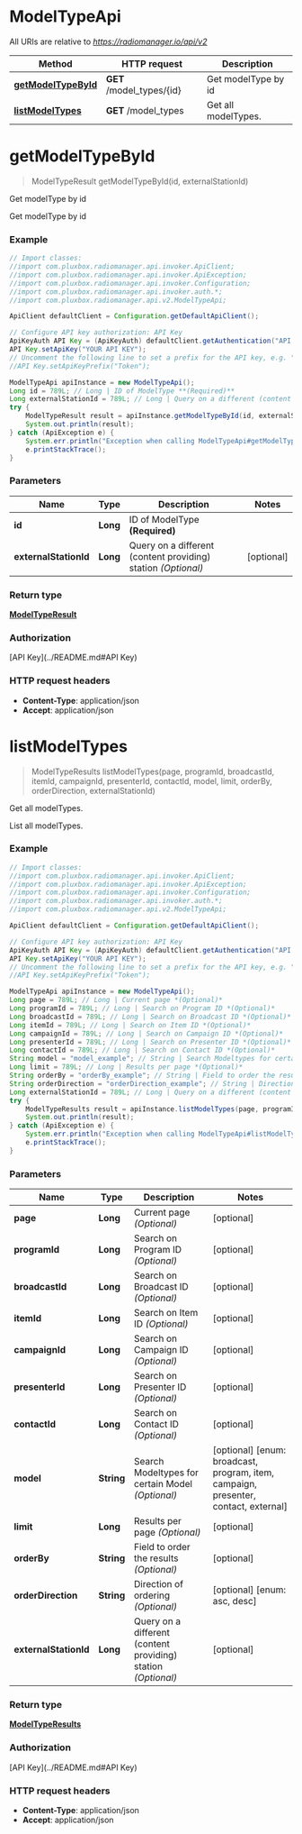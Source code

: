 # ModelTypeApi

All URIs are relative to *https://radiomanager.io/api/v2*

Method | HTTP request | Description
------------- | ------------- | -------------
[**getModelTypeById**](ModelTypeApi.md#getModelTypeById) | **GET** /model_types/{id} | Get modelType by id
[**listModelTypes**](ModelTypeApi.md#listModelTypes) | **GET** /model_types | Get all modelTypes.


<a name="getModelTypeById"></a>
# **getModelTypeById**
> ModelTypeResult getModelTypeById(id, externalStationId)

Get modelType by id

Get modelType by id

### Example
```java
// Import classes:
//import com.pluxbox.radiomanager.api.invoker.ApiClient;
//import com.pluxbox.radiomanager.api.invoker.ApiException;
//import com.pluxbox.radiomanager.api.invoker.Configuration;
//import com.pluxbox.radiomanager.api.invoker.auth.*;
//import com.pluxbox.radiomanager.api.v2.ModelTypeApi;

ApiClient defaultClient = Configuration.getDefaultApiClient();

// Configure API key authorization: API Key
ApiKeyAuth API Key = (ApiKeyAuth) defaultClient.getAuthentication("API Key");
API Key.setApiKey("YOUR API KEY");
// Uncomment the following line to set a prefix for the API key, e.g. "Token" (defaults to null)
//API Key.setApiKeyPrefix("Token");

ModelTypeApi apiInstance = new ModelTypeApi();
Long id = 789L; // Long | ID of ModelType **(Required)**
Long externalStationId = 789L; // Long | Query on a different (content providing) station *(Optional)*
try {
    ModelTypeResult result = apiInstance.getModelTypeById(id, externalStationId);
    System.out.println(result);
} catch (ApiException e) {
    System.err.println("Exception when calling ModelTypeApi#getModelTypeById");
    e.printStackTrace();
}
```

### Parameters

Name | Type | Description  | Notes
------------- | ------------- | ------------- | -------------
 **id** | **Long**| ID of ModelType **(Required)** |
 **externalStationId** | **Long**| Query on a different (content providing) station *(Optional)* | [optional]

### Return type

[**ModelTypeResult**](ModelTypeResult.md)

### Authorization

[API Key](../README.md#API Key)

### HTTP request headers

 - **Content-Type**: application/json
 - **Accept**: application/json

<a name="listModelTypes"></a>
# **listModelTypes**
> ModelTypeResults listModelTypes(page, programId, broadcastId, itemId, campaignId, presenterId, contactId, model, limit, orderBy, orderDirection, externalStationId)

Get all modelTypes.

List all modelTypes.

### Example
```java
// Import classes:
//import com.pluxbox.radiomanager.api.invoker.ApiClient;
//import com.pluxbox.radiomanager.api.invoker.ApiException;
//import com.pluxbox.radiomanager.api.invoker.Configuration;
//import com.pluxbox.radiomanager.api.invoker.auth.*;
//import com.pluxbox.radiomanager.api.v2.ModelTypeApi;

ApiClient defaultClient = Configuration.getDefaultApiClient();

// Configure API key authorization: API Key
ApiKeyAuth API Key = (ApiKeyAuth) defaultClient.getAuthentication("API Key");
API Key.setApiKey("YOUR API KEY");
// Uncomment the following line to set a prefix for the API key, e.g. "Token" (defaults to null)
//API Key.setApiKeyPrefix("Token");

ModelTypeApi apiInstance = new ModelTypeApi();
Long page = 789L; // Long | Current page *(Optional)*
Long programId = 789L; // Long | Search on Program ID *(Optional)*
Long broadcastId = 789L; // Long | Search on Broadcast ID *(Optional)*
Long itemId = 789L; // Long | Search on Item ID *(Optional)*
Long campaignId = 789L; // Long | Search on Campaign ID *(Optional)*
Long presenterId = 789L; // Long | Search on Presenter ID *(Optional)*
Long contactId = 789L; // Long | Search on Contact ID *(Optional)*
String model = "model_example"; // String | Search Modeltypes for certain Model *(Optional)*
Long limit = 789L; // Long | Results per page *(Optional)*
String orderBy = "orderBy_example"; // String | Field to order the results *(Optional)*
String orderDirection = "orderDirection_example"; // String | Direction of ordering *(Optional)*
Long externalStationId = 789L; // Long | Query on a different (content providing) station *(Optional)*
try {
    ModelTypeResults result = apiInstance.listModelTypes(page, programId, broadcastId, itemId, campaignId, presenterId, contactId, model, limit, orderBy, orderDirection, externalStationId);
    System.out.println(result);
} catch (ApiException e) {
    System.err.println("Exception when calling ModelTypeApi#listModelTypes");
    e.printStackTrace();
}
```

### Parameters

Name | Type | Description  | Notes
------------- | ------------- | ------------- | -------------
 **page** | **Long**| Current page *(Optional)* | [optional]
 **programId** | **Long**| Search on Program ID *(Optional)* | [optional]
 **broadcastId** | **Long**| Search on Broadcast ID *(Optional)* | [optional]
 **itemId** | **Long**| Search on Item ID *(Optional)* | [optional]
 **campaignId** | **Long**| Search on Campaign ID *(Optional)* | [optional]
 **presenterId** | **Long**| Search on Presenter ID *(Optional)* | [optional]
 **contactId** | **Long**| Search on Contact ID *(Optional)* | [optional]
 **model** | **String**| Search Modeltypes for certain Model *(Optional)* | [optional] [enum: broadcast, program, item, campaign, presenter, contact, external]
 **limit** | **Long**| Results per page *(Optional)* | [optional]
 **orderBy** | **String**| Field to order the results *(Optional)* | [optional]
 **orderDirection** | **String**| Direction of ordering *(Optional)* | [optional] [enum: asc, desc]
 **externalStationId** | **Long**| Query on a different (content providing) station *(Optional)* | [optional]

### Return type

[**ModelTypeResults**](ModelTypeResults.md)

### Authorization

[API Key](../README.md#API Key)

### HTTP request headers

 - **Content-Type**: application/json
 - **Accept**: application/json

